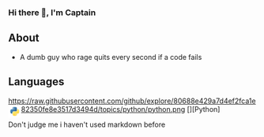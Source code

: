 ### Hi there 👋, I'm Captain

## About
- A dumb guy who rage quits every second if a code fails

## Languages
https://raw.githubusercontent.com/github/explore/80688e429a7d4ef2fca1e82350fe8e3517d3494d/topics/python/python.png
[<img align="left" alt="Python" width="26px" src="https://raw.githubusercontent.com/github/explore/80688e429a7d4ef2fca1e82350fe8e3517d3494d/topics/python/python.png" />][Python]

Don't judge me i haven't used markdown before
